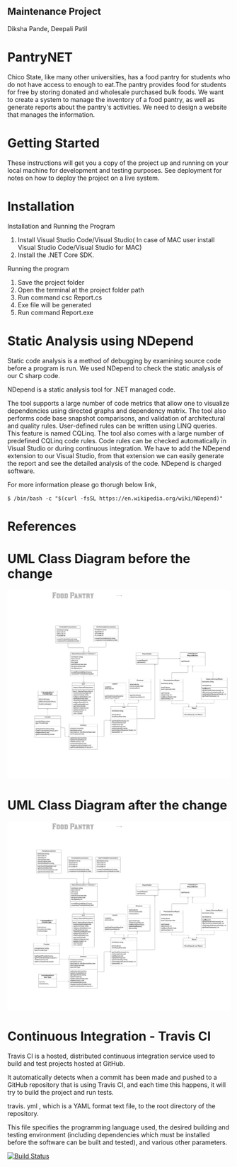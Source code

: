 ## Maintenance Project
  Diksha Pande, Deepali Patil

# PantryNET

Chico State, like many other universities, has a food pantry for students who do not have access to enough to eat.The pantry provides food for students for free by storing donated and wholesale purchased bulk foods.
We want to create a system to manage the inventory of a food pantry, as well as generate reports about the pantry's activities. We need to design a website that manages the information.

# Getting Started
These instructions will get you a copy of the project up and running on your local machine for development and testing purposes. See deployment for notes on how to deploy the project on a live system.

# Installation
Installation and Running the Program
1. Install Visual Studio Code/Visual Studio( In case of MAC user install Visual Studio  Code/Visual Studio for MAC)
2. Install the .NET Core SDK.

Running the program
1. Save the project folder
2. Open the terminal at the project folder path
3. Run command csc Report.cs
4. Exe file will be generated
5. Run command Report.exe

# Static Analysis using NDepend

Static code analysis is a method of debugging by examining source code before a program is run. We used NDepend to check the static analysis of our C sharp code.

NDepend is a static analysis tool for .NET managed code.

The tool supports a large number of code metrics that allow one to visualize dependencies using directed graphs and dependency matrix. The tool also performs code base snapshot comparisons, and validation of architectural and quality rules. User-defined rules can be written using LINQ queries. This feature is named CQLinq. The tool also comes with a large number of predefined CQLinq code rules. Code rules can be checked automatically in Visual Studio or during continuous integration.
We have to add the NDepend extension to our Visual Studio, from that extension we can easily generate the report and see the detailed analysis of the code.
NDepend is charged software.


For more information please go thorugh below link,
```{bash}
$ /bin/bash -c "$(curl -fsSL https://en.wikipedia.org/wiki/NDepend)"
```

# References



# UML Class Diagram before the change

![UML for the before PantryNET](before.png "UML class diagram of PantryNET before the changes")

# UML Class Diagram after the change

![UML for the after PantryNET](after.png "UML class diagram of PantryNET after the changes")


# Continuous Integration - Travis CI

Travis CI is a hosted, distributed continuous integration service used to build and test projects hosted at GitHub.

It automatically detects when a commit has been made and pushed to a GitHub repository that is using Travis CI, and each time this happens, it will try to build the project and run tests.

travis. yml , which is a YAML format text file, to the root directory of the repository.

This file specifies the programming language used, the desired building and testing environment (including dependencies which must be installed before the software can be built and tested), and various other parameters.

[![Build Status](https://travis-ci.com/Dikshap/PantryNET.svg?branch=master)](https://travis-ci.com/Dikshap/PantryNET.svg?branch=master)
